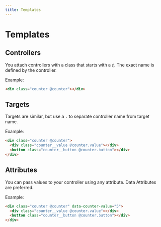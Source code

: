 ```yaml
---
title: Templates
---
```


# Templates

## Controllers

You attach controllers with a class that starts with a `@`. The exact name is defined by the controller.

Example:

~~~ html {1}
<div class="counter @counter"></div>
~~~

## Targets

Targets are similar, but use a `.` to separate controller name from target name.

Example:

~~~ html {2-3}
<div class="counter @counter">
  <div class="counter__value @counter.value"></div>
  <button class="counter__button @counter.button"></div>
</div>
~~~

## Attributes

You can pass values to your controller using any attribute. Data Attributes are preferred.

Example:

~~~ html {1}
<div class="counter @counter" data-counter-value="5">
  <div class="counter__value @counter.value"></div>
  <button class="counter__button @counter.button"></div>
</div>
~~~
